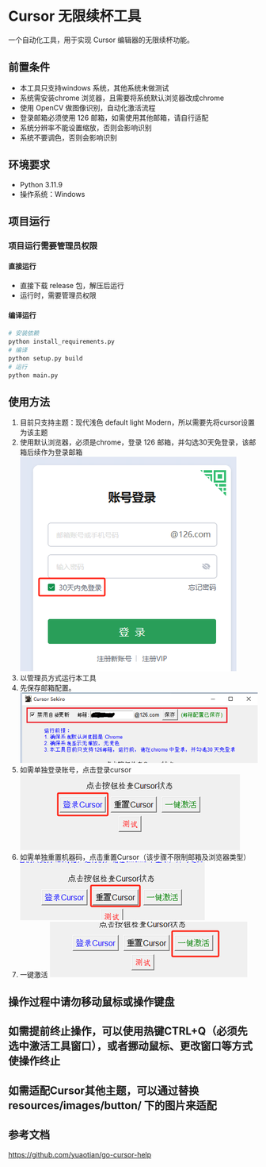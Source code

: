 # Cursor 无限续杯工具

一个自动化工具，用于实现 Cursor 编辑器的无限续杯功能。

## 前置条件
- 本工具只支持windows 系统，其他系统未做测试
- 系统需安装chrome 浏览器，且需要将系统默认浏览器改成chrome
- 使用 OpenCV 做图像识别，自动化激活流程
- 登录邮箱必须使用 126 邮箱，如需使用其他邮箱，请自行适配
- 系统分辨率不能设置缩放，否则会影响识别
- 系统不要调色，否则会影响识别

## 环境要求
- Python 3.11.9
- 操作系统：Windows

## 项目运行
### 项目运行需要管理员权限

#### 直接运行
- 直接下载 release 包，解压后运行
- 运行时，需要管理员权限
#### 编译运行
```bash
# 安装依赖
python install_requirements.py
# 编译
python setup.py build
# 运行
python main.py
```


## 使用方法
1. 目前只支持主题：现代浅色 default light Modern，所以需要先将cursor设置为该主题
2. 使用默认浏览器，必须是chrome，登录 126 邮箱，并勾选30天免登录，该邮箱后续作为登录邮箱
![email-login](./doc/img/email-login.png)
3. 以管理员方式运行本工具
4. 先保存邮箱配置。
![email-save](./doc/img/email-save.png)
5. 如需单独登录账号，点击登录cursor
![cursor-login](./doc/img/cursor-login.png)
6. 如需单独重置机器码，点击重置Cursor（该步骤不限制邮箱及浏览器类型）
![cursor-reset](./doc/img/cursor-reset.png)
7. 一键激活
![cursor-active](./doc/img/cursor-active.png)

## 操作过程中请勿移动鼠标或操作键盘
## 如需提前终止操作，可以使用热键CTRL+Q（必须先选中激活工具窗口），或者挪动鼠标、更改窗口等方式使操作终止

## 如需适配Cursor其他主题，可以通过替换 resources/images/button/ 下的图片来适配

## 参考文档
https://github.com/yuaotian/go-cursor-help


